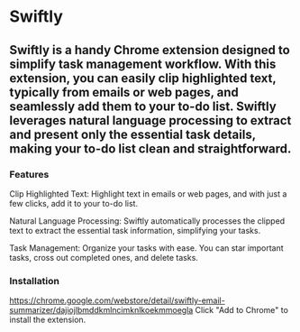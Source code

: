 # Swiftly


## Swiftly is a handy Chrome extension designed to simplify task management workflow. With this extension, you can easily clip highlighted text, typically from emails or web pages, and seamlessly add them to your to-do list. Swiftly leverages natural language processing to extract and present only the essential task details, making your to-do list clean and straightforward.

### Features
Clip Highlighted Text: Highlight text in emails or web pages, and with just a few clicks, add it to your to-do list.

Natural Language Processing: Swiftly automatically processes the clipped text to extract the essential task information, simplifying your tasks.

Task Management: Organize your tasks with ease. You can star important tasks, cross out completed ones, and delete tasks.

### Installation
https://chrome.google.com/webstore/detail/swiftly-email-summarizer/dajiojlbmddkmlncimknlkoekmmoegla
Click "Add to Chrome" to install the extension.
